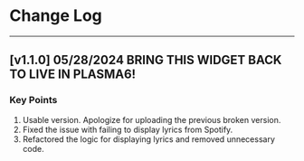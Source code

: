 # Change Log
----
## [v1.1.0] 05/28/2024 BRING THIS WIDGET BACK TO LIVE IN PLASMA6!
### Key Points
1. Usable version. Apologize for uploading the previous broken version.
2. Fixed the issue with failing to display lyrics from Spotify.
3. Refactored the logic for displaying lyrics and removed unnecessary code.